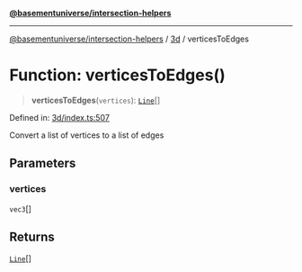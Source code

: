 [**@basementuniverse/intersection-helpers**](../../README.md)

***

[@basementuniverse/intersection-helpers](../../README.md) / [3d](../README.md) / verticesToEdges

# Function: verticesToEdges()

> **verticesToEdges**(`vertices`): [`Line`](../types/type-aliases/Line.md)[]

Defined in: [3d/index.ts:507](https://github.com/basementuniverse/intersection-helpers/blob/d942e5cf9ee51dc3854d6fbfe1d84a7ecd83c1ca/src/3d/index.ts#L507)

Convert a list of vertices to a list of edges

## Parameters

### vertices

`vec3`[]

## Returns

[`Line`](../types/type-aliases/Line.md)[]
